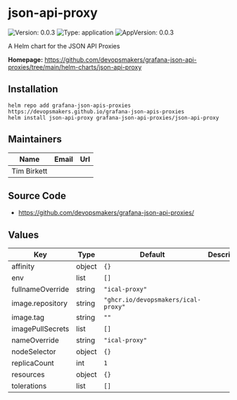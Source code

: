 # json-api-proxy

![Version: 0.0.3](https://img.shields.io/badge/Version-0.0.3-informational?style=flat-square) ![Type: application](https://img.shields.io/badge/Type-application-informational?style=flat-square) ![AppVersion: 0.0.3](https://img.shields.io/badge/AppVersion-0.0.3-informational?style=flat-square)

A Helm chart for the JSON API Proxies

**Homepage:** <https://github.com/devopsmakers/grafana-json-api-proxies/tree/main/helm-charts/json-api-proxy>

## Installation
```
helm repo add grafana-json-apis-proxies https://devopsmakers.github.io/grafana-json-apis-proxies
helm install json-api-proxy grafana-json-api-proxies/json-api-proxy
```

## Maintainers

| Name | Email | Url |
| ---- | ------ | --- |
| Tim Birkett |  |  |

## Source Code

* <https://github.com/devopsmakers/grafana-json-api-proxies/>

## Values

| Key | Type | Default | Description |
|-----|------|---------|-------------|
| affinity | object | `{}` |  |
| env | list | `[]` |  |
| fullnameOverride | string | `"ical-proxy"` |  |
| image.repository | string | `"ghcr.io/devopsmakers/ical-proxy"` |  |
| image.tag | string | `""` |  |
| imagePullSecrets | list | `[]` |  |
| nameOverride | string | `"ical-proxy"` |  |
| nodeSelector | object | `{}` |  |
| replicaCount | int | `1` |  |
| resources | object | `{}` |  |
| tolerations | list | `[]` |  |

